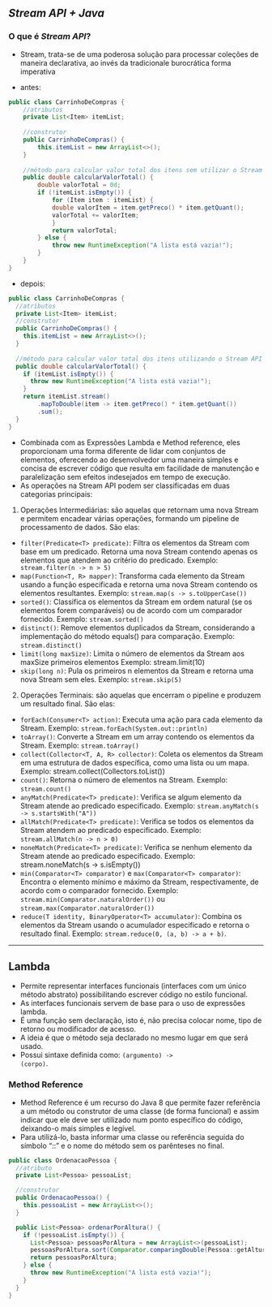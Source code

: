 ## *Stream API + Java*

### O que é *Stream API*?

-   <p>Stream, trata-se de uma poderosa solução para processar coleções de maneira declarativa, ao invés da tradicionale burocrática forma imperativa</p>
- antes:
```java
public class CarrinhoDeCompras {
    //atributos
    private List<Item> itemList;
    
    //construtor
    public CarrinhoDeCompras() {
        this.itemList = new ArrayList<>();
    }
    
    //método para calcular valor total dos itens sem utilizar o Stream API
    public double calcularValorTotal() {
        double valorTotal = 0d;
        if (!itemList.isEmpty()) {
            for (Item item : itemList) {
            double valorItem = item.getPreco() * item.getQuant();
            valorTotal += valorItem;
            }
            return valorTotal;
        } else {
            throw new RuntimeException("A lista está vazia!");
        }
    }
}
```
- depois:
```java
public class CarrinhoDeCompras {
  //atributos
  private List<Item> itemList;
  //construtor
  public CarrinhoDeCompras() {
    this.itemList = new ArrayList<>();
  }
  
  //método para calcular valor total dos itens utilizando o Stream API
  public double calcularValorTotal() {
    if (itemList.isEmpty()) {
      throw new RuntimeException("A lista está vazia!");
    }
    return itemList.stream()
        .mapToDouble(item -> item.getPreco() * item.getQuant())
        .sum();
  }
}
```
- Combinada com as Expressões Lambda e Method reference, eles proporcionam uma forma diferente de lidar com conjuntos de elementos, oferecendo ao desenvolvedor uma maneira simples e concisa de escrever código que resulta em facilidade de manutenção e paralelização sem efeitos indesejados em tempo de execução.
- As operações na Stream API podem ser classificadas em duas categorias principais:
1. Operações Intermediárias: são aquelas que retornam uma nova Stream e permitem encadear várias operações, formando um pipeline de processamento de dados. São elas:
- `filter(Predicate<T> predicate)`: Filtra os elementos da Stream com base em um predicado. Retorna uma nova Stream contendo apenas os elementos que atendem ao critério do predicado.
  Exemplo: ` stream.filter(n -> n > 5)`
- `map(Function<T, R> mapper)`: Transforma cada elemento da Stream usando a função especificada e retorna uma nova Stream contendo os elementos resultantes.
  Exemplo: `stream.map(s -> s.toUpperCase())`
- `sorted()`: Classifica os elementos da Stream em ordem natural (se os elementos forem comparáveis) ou de acordo com um comparador fornecido.
  Exemplo: `stream.sorted()`
- `distinct()`: Remove elementos duplicados da Stream, considerando a implementação do método equals() para comparação.
  Exemplo: `stream.distinct()`
- `limit(long maxSize)`: Limita o número de elementos da Stream aos maxSize primeiros elementos
  Exemplo: stream.limit(10)
- `skip(long n)`: Pula os primeiros n elementos da Stream e retorna uma nova Stream sem eles.
  Exemplo: `stream.skip(5)`
2. Operações Terminais: são aquelas que encerram o pipeline e produzem um resultado final. São elas:
- `forEach(Consumer<T> action)`: Executa uma ação para cada elemento da Stream.
  Exemplo: `stream.forEach(System.out::println)`
- `toArray()`: Converte a Stream em um array contendo os elementos da Stream.
  Exemplo: `stream.toArray()`
- `collect(Collector<T, A, R> collector)`: Coleta os elementos da Stream em uma estrutura de dados específica, como uma lista ou um mapa.
  Exemplo: stream.collect(Collectors.toList())
- `count()`: Retorna o número de elementos na Stream.
  Exemplo: `stream.count()`
- `anyMatch(Predicate<T> predicate)`: Verifica se algum elemento da Stream atende ao predicado especificado.
  Exemplo: `stream.anyMatch(s -> s.startsWith("A"))`
- `allMatch(Predicate<T> predicate)`: Verifica se todos os elementos da Stream atendem ao predicado especificado.
  Exemplo: `stream.allMatch(n -> n > 0)`
- `noneMatch(Predicate<T> predicate)`: Verifica se nenhum elemento da Stream atende ao predicado especificado.
  Exemplo: stream.noneMatch(s -> s.isEmpty())
- `min(Comparator<T> comparator)` e `max(Comparator<T> comparator)`: Encontra o elemento mínimo e máximo da Stream, respectivamente, de acordo com o comparador fornecido.
  Exemplo: `stream.min(Comparator.naturalOrder())` ou `stream.max(Comparator.naturalOrder())`
- `reduce(T identity, BinaryOperator<T> accumulator)`: Combina os elementos da Stream usando o acumulador especificado e retorna o resultado final.
  Exemplo: `stream.reduce(0, (a, b) -> a + b)`.
---
## Lambda

- Permite representar interfaces funcionais (interfaces com um único método abstrato) possibilitando escrever código no estilo funcional.
- As interfaces funcionais servem de base para o uso de expressões lambda.
- É uma função sem declaração, isto é, não precisa colocar nome, tipo de retorno ou modificador de acesso. 
- A ideia é que o método seja declarado no mesmo lugar em que será usado.
- Possui sintaxe definida como: <code>(argumento) -> (corpo)</code>.

### Method Reference

- Method Reference é um recurso do Java 8 que permite fazer referência a um método ou construtor de uma classe (de forma
  funcional) e assim indicar que ele deve ser utilizado num ponto específico do código, deixando-o mais simples e legível.
- Para utilizá-lo, basta informar uma classe ou referência seguida do símbolo “::” e o nome do método sem os parênteses no final.

```java
public class OrdenacaoPessoa {
  //atributo
  private List<Pessoa> pessoaList;

  //construtor
  public OrdenacaoPessoa() {
    this.pessoaList = new ArrayList<>();
  }

  public List<Pessoa> ordenarPorAltura() {
    if (!pessoaList.isEmpty()) {
      List<Pessoa> pessoasPorAltura = new ArrayList<>(pessoaList);
      pessoasPorAltura.sort(Comparator.comparingDouble(Pessoa::getAltura));
      return pessoasPorAltura;
    } else {
      throw new RuntimeException("A lista está vazia!");
    }
  }
}
```